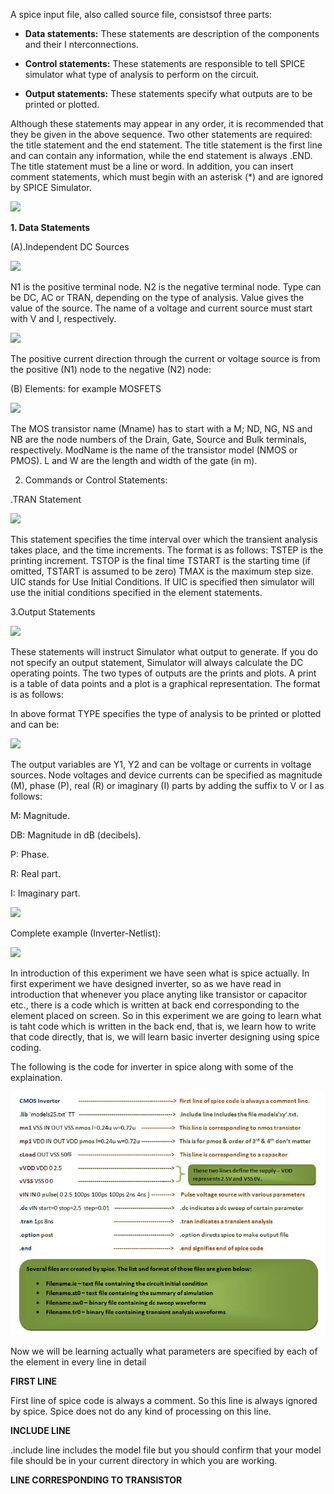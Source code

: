 A spice input file, also called source file, consistsof three parts:

   - **Data statements:** These statements are description of the components and their I nterconnections.

   - **Control statements:** These statements are responsible to tell SPICE simulator what type of analysis to perform on the circuit.

   - **Output statements:** These statements specify what outputs are to be printed or plotted.


   Although these statements may appear in any order, it is recommended that they be given in the above sequence. Two other statements are required: the title statement and the end statement. The title statement is the first line and can contain any information, while the end statement is always .END. The title statement must be a line or word. In addition, you can insert comment statements, which must begin with an asterisk (*) and are ignored by SPICE Simulator.

<img src="Exp7_TheoryImages/1.png">

   **1. Data Statements**

   (A).Independent DC Sources

   <img src="images/Exp7_TheoryImages/2.png">

   N1 is the positive terminal node. N2 is the negative terminal node. Type can be DC, AC or TRAN, depending on the type of analysis. Value gives the value of the source. The name of a voltage and current source must start with V and I, respectively.

   <img src="images/Exp7_TheoryImages/3.png">

   The positive current direction through the current or voltage source is from the positive (N1) node to the negative (N2) node:

   (B) Elements: for example MOSFETS

   <img src="images/Exp7_TheoryImages/4.png">

   The MOS transistor name (Mname) has to start with a M; ND, NG, NS and NB are the node numbers of the Drain, Gate, Source and Bulk terminals, respectively. ModName is the name of the transistor model (NMOS or PMOS). L and W are the length and width of the gate (in m).

   2. Commands or Control Statements:


   .TRAN Statement

   <img src="images/Exp7_TheoryImages/5.png"> 
  
   This statement specifies the time interval over which the transient analysis takes place, and the time increments. The format is as follows: TSTEP is the printing increment. TSTOP is the final time TSTART is the starting time (if omitted, TSTART is assumed to be zero) TMAX is the maximum step size. UIC stands for Use Initial Conditions. If UIC is specified then simulator will use the initial conditions specified in the element statements.

   3.Output Statements

   <img src="images/Exp7_TheoryImages/6.png">

   These statements will instruct Simulator what output to generate. If you do not specify an output statement, Simulator will always calculate the DC operating points. The two types of outputs are the prints and plots. A print is a table of data points and a plot is a graphical representation. The format is as follows:

   In above format TYPE specifies the type of analysis to be printed or plotted and can be:

   <img src="images/Exp7_TheoryImages/7.png">

   The output variables are Y1, Y2 and can be voltage or currents in voltage sources. Node voltages and device currents can be specified as magnitude (M), phase (P), real (R) or imaginary (I) parts by adding the suffix to V or I as follows:


   M: Magnitude.

   DB: Magnitude in dB (decibels).

   P: Phase.

   R: Real part.

   I: Imaginary part.

   <img src="images/Exp7_TheoryImages/8.png">

   Complete example (Inverter-Netlist):

   <img src="images/Exp7_TheoryImages/9.png">

   In introduction of this experiment we have seen what is spice actually. In first experiment we have designed inverter, so as we have read in introduction that whenever you place anyting like transistor or capacitor etc., there is a code which is written at back end corresponding to the element placed on screen. So in this experiment we are going to learn what is taht code which is written in the back end, that is, we learn how to write that code directly, that is, we will learn basic inverter designing using spice coding.

   The following is the code for inverter in spice along with some of the explaination.

   <img src="images/spice1.jpg">

   Now we will be learning actually what parameters are specified by each of the element in every line in detail

   **FIRST LINE**

  First line of spice code is always a comment. So this line is always ignored by spice. Spice does not do any kind of processing on this line.

   **INCLUDE LINE**

  .include line includes the model file but you should confirm that your model file should be in your current directory in which you are working.

   **LINE CORRESPONDING TO TRANSISTOR**
